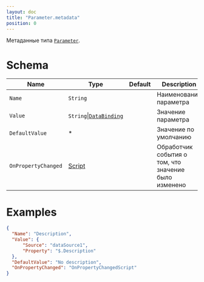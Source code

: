 ```yaml
---
layout: doc
title: "Parameter.metadata"
position: 0
---
```


Метаданные типа [`Parameter`](../).

# Schema

|Name|Type|Default|Description|
|----|----|-------|-----------|
|`Name`|`String`||Наименование параметра|
|`Value`|`String`&#124;[`DataBinding`](../../../Core/DataBinding/DataBinding.metadata/)||Значение параметра|
|`DefaultValue`|&#42;||Значение по умолчанию|
|`OnPropertyChanged`|[Script](../../../Core/Script/)||Обработчик события о том, что значение было изменено|

# Examples

```json
{
  "Name": "Description",
  "Value": {
      "Source": "dataSource1",
      "Property": "$.Description"
  },
  "DefaultValue": "No description",
  "OnPropertyChanged": "OnPropertyChangedScript"
}
```
